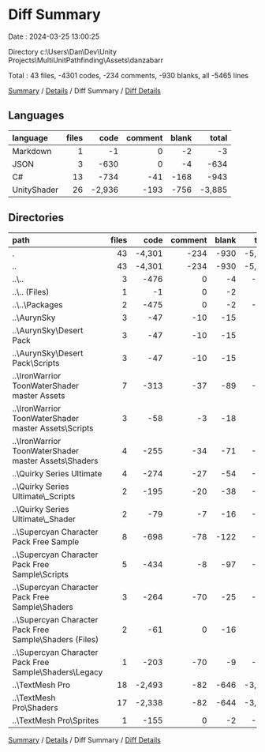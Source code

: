 # Diff Summary

Date : 2024-03-25 13:00:25

Directory c:\\Users\\Dan\\Dev\\Unity Projects\\MultiUnitPathfinding\\Assets\\danzabarr

Total : 43 files,  -4301 codes, -234 comments, -930 blanks, all -5465 lines

[Summary](results.md) / [Details](details.md) / Diff Summary / [Diff Details](diff-details.md)

## Languages
| language | files | code | comment | blank | total |
| :--- | ---: | ---: | ---: | ---: | ---: |
| Markdown | 1 | -1 | 0 | -2 | -3 |
| JSON | 3 | -630 | 0 | -4 | -634 |
| C# | 13 | -734 | -41 | -168 | -943 |
| UnityShader | 26 | -2,936 | -193 | -756 | -3,885 |

## Directories
| path | files | code | comment | blank | total |
| :--- | ---: | ---: | ---: | ---: | ---: |
| . | 43 | -4,301 | -234 | -930 | -5,465 |
| .. | 43 | -4,301 | -234 | -930 | -5,465 |
| ..\\.. | 3 | -476 | 0 | -4 | -480 |
| ..\\.. (Files) | 1 | -1 | 0 | -2 | -3 |
| ..\\..\\Packages | 2 | -475 | 0 | -2 | -477 |
| ..\\AurynSky | 3 | -47 | -10 | -15 | -72 |
| ..\\AurynSky\\Desert Pack | 3 | -47 | -10 | -15 | -72 |
| ..\\AurynSky\\Desert Pack\\Scripts | 3 | -47 | -10 | -15 | -72 |
| ..\\IronWarrior ToonWaterShader master Assets | 7 | -313 | -37 | -89 | -439 |
| ..\\IronWarrior ToonWaterShader master Assets\\Scripts | 3 | -58 | -3 | -18 | -79 |
| ..\\IronWarrior ToonWaterShader master Assets\\Shaders | 4 | -255 | -34 | -71 | -360 |
| ..\\Quirky Series Ultimate | 4 | -274 | -27 | -54 | -355 |
| ..\\Quirky Series Ultimate\\_Scripts | 2 | -195 | -20 | -38 | -253 |
| ..\\Quirky Series Ultimate\\_Shader | 2 | -79 | -7 | -16 | -102 |
| ..\\Supercyan Character Pack Free Sample | 8 | -698 | -78 | -122 | -898 |
| ..\\Supercyan Character Pack Free Sample\\Scripts | 5 | -434 | -8 | -97 | -539 |
| ..\\Supercyan Character Pack Free Sample\\Shaders | 3 | -264 | -70 | -25 | -359 |
| ..\\Supercyan Character Pack Free Sample\\Shaders (Files) | 2 | -61 | 0 | -16 | -77 |
| ..\\Supercyan Character Pack Free Sample\\Shaders\\Legacy | 1 | -203 | -70 | -9 | -282 |
| ..\\TextMesh Pro | 18 | -2,493 | -82 | -646 | -3,221 |
| ..\\TextMesh Pro\\Shaders | 17 | -2,338 | -82 | -644 | -3,064 |
| ..\\TextMesh Pro\\Sprites | 1 | -155 | 0 | -2 | -157 |

[Summary](results.md) / [Details](details.md) / Diff Summary / [Diff Details](diff-details.md)
